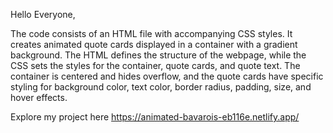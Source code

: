 Hello Everyone,

The code consists of an HTML file with accompanying CSS styles. 
It creates animated quote cards displayed in a container with a gradient background. 
The HTML defines the structure of the webpage, while the CSS sets the styles for the container, quote cards, and quote text. 
The container is centered and hides overflow, and the quote cards have specific styling for background color, text color, border radius, padding, size, and hover effects.

Explore my project here
https://animated-bavarois-eb116e.netlify.app/